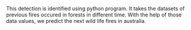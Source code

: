 This detection is identified using python program. It takes the datasets of previous fires occured in forests in different time. With the help of those data values, we predict the next wild life fires in australia.
